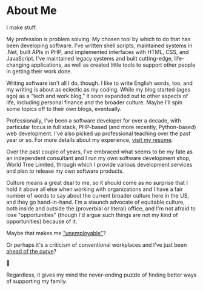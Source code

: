 # About Me

I make stuff.

My profession is problem solving. My chosen tool by which to do that has been developing software. I've written shell scripts, maintained systems in .Net, built APIs in PHP, and implemented interfaces with HTML, CSS, and JavaScript. I've maintained legacy systems and built cutting-edge, life-changing applications, as well as created little tools to support other people in getting their work done.

Writing software isn't all I do, though. I like to write English words, too, and my writing is about as eclectic as my coding. While my blog started (ages ago) as a "tech and work blog," it soon expanded out to other aspects of life, including personal finance and the broader culture. Maybe I'll spin some topics off to their own blogs, eventually.

Professionally, I've been a software developer for over a decade, with particular focus in full stack, PHP-based (and more recently, Python-based) web development. I've also picked up professional teaching over the past year or so. For more details about my experience, [visit my resume](http://resume.shaunagordon.com/).

Over the past couple of years, I've embraced what seems to be my fate as an independent consultant and I run my own software development shop, World Tree Limited, through which I provide various development services and plan to release my own software products.

Culture means a great deal to me, so it should come as no surprise that I hold it above all else when working with organizations and I have a fair number of words to say about the current broader culture here in the US, and they go hand-in-hand. I'm a staunch advocate of equitable culture, both inside and outside the (proverbial or literal) office, and I'm not afraid to lose "opportunities" (though I'd argue such things are not my kind of opportunities) because of it.

Maybe that makes me ["unemployable"](https://unemployable.com/podcast/intro/)?

Or perhaps it's a criticism of conventional workplaces and I've just been [ahead of the curve](https://www.gorowe.com/)?

:shrug:

Regardless, it gives my mind the never-ending puzzle of finding better ways of supporting my family.